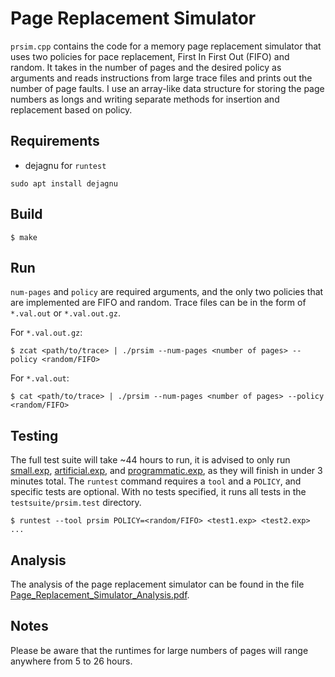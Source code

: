# Page Replacement Simulator
`prsim.cpp` contains the code for a memory page replacement simulator that uses two policies for pace replacement, First In First Out (FIFO) and random. It takes in the number of pages and the desired policy as arguments and reads instructions from large trace files and prints out the number of page faults. I use an array-like data structure for storing the page numbers as longs and writing separate methods for insertion and replacement based on policy.

## Requirements
- dejagnu for `runtest`
```
sudo apt install dejagnu
```

## Build
```
$ make
```

## Run
`num-pages` and `policy` are required arguments, and the only two policies that are implemented are FIFO and random.
Trace files can be in the form of `*.val.out` or `*.val.out.gz`.

For `*.val.out.gz`:
```
$ zcat <path/to/trace> | ./prsim --num-pages <number of pages> --policy <random/FIFO>
```

For `*.val.out`:
```
$ cat <path/to/trace> | ./prsim --num-pages <number of pages> --policy <random/FIFO>
```

## Testing
The full test suite will take ~44 hours to run, it is advised to only run [small.exp](testsuite/prsim.test/small.exp), [artificial.exp](testsuite/prsim.test/artificial.exp), and [programmatic.exp](testsuite/prsim.test/programmatic.exp), as they will finish in under 3 minutes total.
The `runtest` command requires a `tool` and a `POLICY`, and specific tests are optional. With no tests specified, it runs all tests in the `testsuite/prsim.test` directory.
```
$ runtest --tool prsim POLICY=<random/FIFO> <test1.exp> <test2.exp> ...
```

## Analysis
The analysis of the page replacement simulator can be found in the file [Page_Replacement_Simulator_Analysis.pdf](Page_Replacement_Simulator_Analysis.pdf).

## Notes
Please be aware that the runtimes for large numbers of pages will range anywhere from 5 to 26 hours.
